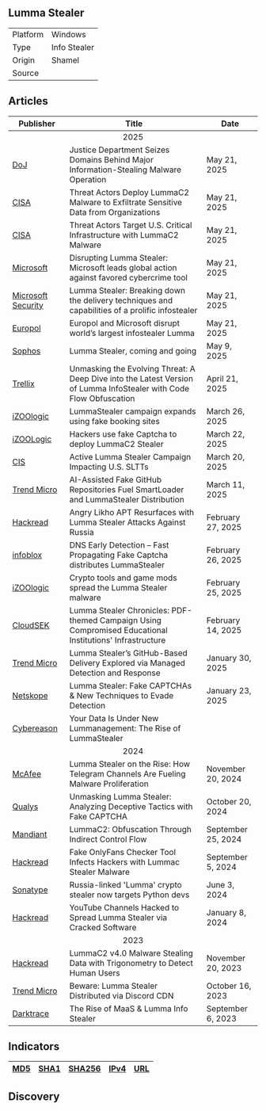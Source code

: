 <h2>Lumma Stealer</h2>
<table>
  <tr>
    <td>Platform</td>
    <td>Windows</td>
  </tr>
  <tr>
    <td>Type</td>
    <td>Info Stealer</td>
  </tr>
  <tr>
    <td>Origin</td>
    <td>Shamel</td>
  </tr>
  <tr>
    <td>Source</td>
    <td>
      <a href=""></a>
    </td>
  </tr>
</table>

<h2>Articles</h2>
<table>
  <thead>
    <tr>
      <th>Publisher</th>
      <th>Title</th>
      <th>Date</th>
    </tr>
  </thead>
  <tbody>
    <tr>
      <td colspan="100" align="center">2025</td>
    </tr>
    <tr>
      <td>
        <a href="https://www.justice.gov/opa/pr/justice-department-seizes-domains-behind-major-information-stealing-malware-operation">DoJ</a>
      </td>
      <td>Justice Department Seizes Domains Behind Major Information-Stealing Malware Operation</td>
      <td>May 21, 2025</td>
    </tr>
    <tr>
      <td>
        <a href="https://www.cisa.gov/news-events/cybersecurity-advisories/aa25-141b">CISA</a>
      </td>
      <td>Threat Actors Deploy LummaC2 Malware to Exfiltrate Sensitive Data from Organizations</td>
      <td>May 21, 2025</td>
    </tr>
    <tr>
      <td>
        <a href="https://www.cisa.gov/news-events/alerts/2025/05/21/threat-actors-target-us-critical-infrastructure-lummac2-malware">CISA</a>
      </td>
      <td>Threat Actors Target U.S. Critical Infrastructure with LummaC2 Malware</td>
      <td>May 21, 2025</td>
    </tr>
    <tr>
      <td>
        <a href="https://blogs.microsoft.com/on-the-issues/2025/05/21/microsoft-leads-global-action-against-favored-cybercrime-tool/">Microsoft</a>
      </td>
      <td>Disrupting Lumma Stealer: Microsoft leads global action against favored cybercrime tool</td>
      <td>May 21, 2025</td>
    </tr>
    <tr>
      <td>
        <a href="https://www.microsoft.com/en-us/security/blog/2025/05/21/lumma-stealer-breaking-down-the-delivery-techniques-and-capabilities-of-a-prolific-infostealer/">Microsoft Security</a>
      </td>
      <td>Lumma Stealer: Breaking down the delivery techniques and capabilities of a prolific infostealer</td>
      <td>May 21, 2025</td>
    </tr>
    <tr>
      <td>
        <a href="https://www.europol.europa.eu/media-press/newsroom/news/europol-and-microsoft-disrupt-world%E2%80%99s-largest-infostealer-lumma">Europol</a>
      </td>
      <td>Europol and Microsoft disrupt world’s largest infostealer Lumma</td>
      <td>May 21, 2025</td>
    </tr>
    <tr>
      <td>
        <a href="https://news.sophos.com/en-us/2025/05/09/lumma-stealer-coming-and-going/">Sophos</a>
      </td>
      <td>Lumma Stealer, coming and going</td>
      <td>May 9, 2025</td>
    </tr>
    <tr>
      <td>
        <a href="https://www.trellix.com/blogs/research/a-deep-dive-into-the-latest-version-of-lumma-infostealer/">Trellix</a>
      </td>
      <td>Unmasking the Evolving Threat: A Deep Dive into the Latest Version of Lumma InfoStealer with Code Flow Obfuscation</td>
      <td>April 21, 2025</td>
    </tr>
    <tr>
      <td>
        <a href="https://izoologic.com/financial-malware/lummastealer-campaign-expands-using-fake-booking-sites/">iZOOlogic</a>
      </td>
      <td>LummaStealer campaign expands using fake booking sites</td>
      <td>March 26, 2025</td>
    </tr>
    <tr>
      <td>
        <a href="https://izoologic.com/financial-malware/hackers-use-fake-captcha-to-deploy-lummac2-stealer/">iZOOLogic</a>
      </td>
      <td>Hackers use fake Captcha to deploy LummaC2 Stealer</td>
      <td>March 22, 2025</td>
    </tr>
    <tr>
      <td>
        <a href="https://www.cisecurity.org/insights/blog/active-lumma-stealer-campaign-impacting-us-sltts">CIS</a>
      </td>
      <td>Active Lumma Stealer Campaign Impacting U.S. SLTTs</td>
      <td>March 20, 2025</td>
    </tr>
    <tr>
      <td>
        <a href="https://www.trendmicro.com/en_us/research/25/c/ai-assisted-fake-github-repositories.html">Trend Micro</a>
      </td>
      <td>AI-Assisted Fake GitHub Repositories Fuel SmartLoader and LummaStealer Distribution</td>
      <td>March 11, 2025</td>
    </tr>
    <tr>
      <td>
        <a href="https://hackread.com/angry-likho-apt-lumma-stealer-attacks-on-russia/">Hackread</a>
      </td>
      <td>Angry Likho APT Resurfaces with Lumma Stealer Attacks Against Russia</td>
      <td>February 27, 2025</td>
    </tr>
      <tr>
      <td>
        <a href="https://blogs.infoblox.com/threat-intelligence/dns-early-detection-fast-propagating-fake-captcha-distributes-lummastealer/">infoblox</a>
      </td>
      <td>DNS Early Detection – Fast Propagating Fake Captcha distributes LummaStealer</td>
      <td>February 26, 2025</td>
    </tr>
    <tr>
      <td>
        <a href="https://izoologic.com/financial-malware/__trashed/">iZOOlogic</a>
      </td>
      <td>Crypto tools and game mods spread the Lumma Stealer malware</td>
      <td>February 25, 2025</td>
    </tr>
    <tr>
      <td>
        <a href="https://www.cloudsek.com/blog/lumma-stealer-chronicles-pdf-themed-campaign-using-compromised-educational-institutions-infrastructure">CloudSEK</a>
      </td>
      <td>Lumma Stealer Chronicles: PDF-themed Campaign Using Compromised Educational Institutions' Infrastructure</td>
      <td>February 14, 2025</td>
    </tr>
    <tr>
      <td>
        <a href="https://www.trendmicro.com/en_us/research/25/a/lumma-stealers-github-based-delivery-via-mdr.html">Trend Micro</a>
      </td>
      <td>Lumma Stealer’s GitHub-Based Delivery Explored via Managed Detection and Response</td>
      <td>January 30, 2025</td>
    </tr>
    <tr>
      <td>
        <a href="https://www.netskope.com/blog/lumma-stealer-fake-captchas-new-techniques-to-evade-detection">Netskope</a>
      </td>
      <td>Lumma Stealer: Fake CAPTCHAs & New Techniques to Evade Detection</td>
      <td>January 23, 2025</td>
    </tr>
    <tr>
      <td>
        <a href="https://www.cybereason.com/blog/threat-analysis-rise-of-lummastealer">Cybereason</a>
      </td>
      <td>Your Data Is Under New Lummanagement: The Rise of LummaStealer</td>
      <td></td>
    </tr>
    <tr>
      <td colspan="100" align="center">2024</td>
    </tr>
    <tr>
      <td>
        <a href="https://www.mcafee.com/blogs/other-blogs/mcafee-labs/lumma-stealer-on-the-rise-how-telegram-channels-are-fueling-malware-proliferation/">McAfee</a>
      </td>
      <td>Lumma Stealer on the Rise: How Telegram Channels Are Fueling Malware Proliferation</td>
      <td>November 20, 2024</td>
    </tr>
    <tr>
      <td>
        <a href="https://blog.qualys.com/vulnerabilities-threat-research/2024/10/20/unmasking-lumma-stealer-analyzing-deceptive-tactics-with-fake-captcha">Qualys</a>
      </td>
      <td>Unmasking Lumma Stealer: Analyzing Deceptive Tactics with Fake CAPTCHA</td>
      <td>October 20, 2024</td>
    </tr>
    <tr>
      <td>
        <a href="https://cloud.google.com/blog/topics/threat-intelligence/lummac2-obfuscation-through-indirect-control-flow">Mandiant</a>
      </td>
      <td>LummaC2: Obfuscation Through Indirect Control Flow</td>
      <td>September 25, 2024</td>
    </tr>
    <tr>
      <td>
        <a href="https://hackread.com/onlyfans-checker-tool-hackers-lummac-stealer-malware/">Hackread</a>
      </td>
      <td>Fake OnlyFans Checker Tool Infects Hackers with Lummac Stealer Malware</td>
      <td>September 5, 2024</td>
    </tr>
    <tr>
      <td>
        <a href="https://www.sonatype.com/blog/crytic-compilers-typosquats-known-crypto-library-drops-windows-trojan">Sonatype</a>
      </td>
      <td>Russia-linked 'Lumma' crypto stealer now targets Python devs</td>
      <td>June 3, 2024</td>
    </tr>
    <tr>
      <td>
        <a href="https://hackread.com/youtube-channels-hacked-lumma-stealer-software/">Hackread</a>
      </td>
      <td>YouTube Channels Hacked to Spread Lumma Stealer via Cracked Software</td>
      <td>January 8, 2024</td>
    </tr>
    <tr>
      <td colspan="100" align="center">2023</td>
    </tr>
    <tr>
      <td>
        <a href="https://hackread.com/lummac2-v4-0-malware-trigonometry-detect-humans/">Hackread</a>
      </td>
      <td>LummaC2 v4.0 Malware Stealing Data with Trigonometry to Detect Human Users</td>
      <td>November 20, 2023</td>
    </tr>
    <tr>
      <td>
        <a href="https://www.trendmicro.com/en_us/research/23/j/beware-lumma-stealer-distributed-via-discord-cdn-.html">Trend Micro</a>
      </td>
      <td>Beware: Lumma Stealer Distributed via Discord CDN</td>
      <td>October 16, 2023</td>
    </tr>
    <tr>
      <td>
        <a href="https://www.darktrace.com/blog/the-rise-of-the-lumma-info-stealer">Darktrace</a>
      </td>
      <td>The Rise of MaaS & Lumma Info Stealer</td>
      <td>September 6, 2023</td>
    </tr>
  </tbody>
</table>


<h2>Indicators</h2>
<table>
  <thead>
    <tr>
      <th>
        <a href="https://github.com/PudgyDragon/Threat-Intel/blob/main/All/Lumma%20Stealer/samples.md5">MD5</a>
      </th>
      <th>
        <a href="https://github.com/PudgyDragon/Threat-Intel/blob/main/All/Lumma%20Stealer/samples.sha1">SHA1</a>
      </th>
      <th>
        <a href="https://github.com/PudgyDragon/Threat-Intel/blob/main/All/Lumma%20Stealer/samples.sha256">SHA256</a>
      </th>
      <th>
        <a href="https://github.com/PudgyDragon/Threat-Intel/blob/main/All/Lumma%20Stealer/IPv4.txt">IPv4</a>
      </th>
      <th>
        <a href="https://github.com/PudgyDragon/Threat-Intel/blob/main/All/Lumma%20Stealer/url.txt">URL</a>
      </th>
    </tr>
  </thead>
</table>


<h2>Discovery</h2>

